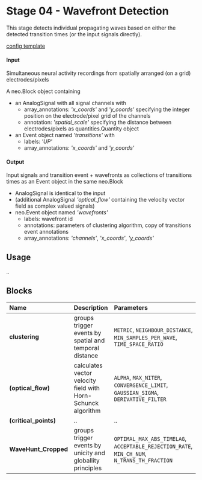 # Stage 04 - Wavefront Detection
This stage detects individual propagating waves based on either the detected transition times (or the input signals directly).

[config template](configs/config_template.yaml)

#### Input
Simultaneous neural activity recordings from spatially arranged (on a grid) electrodes/pixels

A neo.Block object containing
* an AnalogSignal with all signal channels with
    * array_annotations: _'x_coords'_ and _'y_coords'_ specifying the integer position on the electrode/pixel grid of the channels
    * annotation: _'spatial_scale'_ specifying the distance between electrodes/pixels as quantities.Quantity object
* an Event object named _'transitions'_ with
    * labels: _'UP'_
    * array_annotations: _'x_coords'_ and _'y_coords'_

#### Output
Input signals and transition event + wavefronts as collections of transitions times as an Event object in the same neo.Block

* AnalogSignal is identical to the input
* (additional AnalogSignal _'optical_flow'_ containing the velocity vector field as complex valued signals)
* neo.Event object named _'wavefronts'_
    * labels: wavefront id
    * annotations: parameters of clustering algorithm, copy of transitions event annotations
    * array_annotations: _'channels'_, _'x_coords'_, _'y_coords'_

## Usage
..

## Blocks
|Name | Description | Parameters |
|:----|:------------|:-----------|
|__clustering__|groups trigger events by spatial and temporal distance|`METRIC`, `NEIGHBOUR_DISTANCE`, `MIN_SAMPLES_PER_WAVE`, `TIME_SPACE_RATIO`|
|__(optical_flow)__|calculates vector velocity field with Horn-Schunck algorithm|`ALPHA`, `MAX_NITER`, `CONVERGENCE_LIMIT`, `GAUSSIAN_SIGMA`, `DERIVATIVE_FILTER`|
|__(critical_points)__|..|..|
|__WaveHunt_Cropped__|groups trigger events by unicity and globallity principles|`OPTIMAL_MAX_ABS_TIMELAG`, `ACCEPTABLE_REJECTION_RATE`, `MIN_CH_NUM`, `N_TRANS_TH_FRACTION`|
